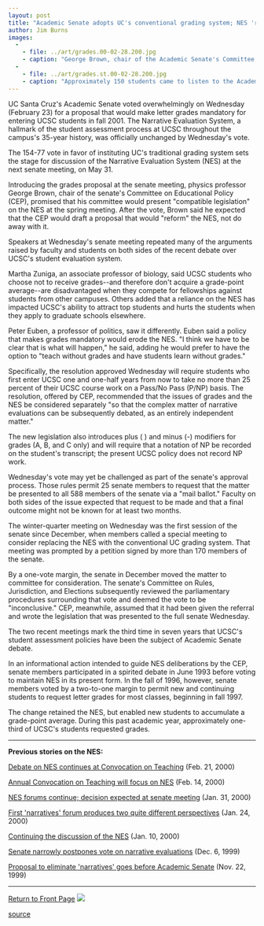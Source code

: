 ```yaml
---
layout: post
title: "Academic Senate adopts UC's conventional grading system; NES 'reform' proposal expected this spring"
author: Jim Burns
images:
  -
    - file: ../art/grades.00-02-28.200.jpg
    - caption: "George Brown, chair of the Academic Senate's Committee on Educational Policy, addresses the faculty about the proposal. Photos: Karin Wanless"
  -
    - file: ../art/grades.st.00-02-28.200.jpg
    - caption: "Approximately 150 students came to listen to the Academic Senate's discussion on the grades proposal."
---
```


UC Santa Cruz's Academic Senate voted overwhelmingly on Wednesday (February 23) for a proposal that would make letter grades mandatory for entering UCSC students in fall 2001. The Narrative Evaluation System, a hallmark of the student assessment process at UCSC throughout the campus's 35-year history, was officially unchanged by Wednesday's vote.

The 154-77 vote in favor of instituting UC's traditional grading system sets the stage for discussion of the Narrative Evaluation System (NES) at the next senate meeting, on May 31.

Introducing the grades proposal at the senate meeting, physics professor George Brown, chair of the senate's Committee on Educational Policy (CEP), promised that his committee would present "compatible legislation" on the NES at the spring meeting. After the vote, Brown said he expected that the CEP would draft a proposal that would "reform" the NES, not do away with it.

Speakers at Wednesday's senate meeting repeated many of the arguments raised by faculty and students on both sides of the recent debate over UCSC's student evaluation system.

Martha Zuniga, an associate professor of biology, said UCSC students who choose not to receive grades--and therefore don't acquire a grade-point average--are disadvantaged when they compete for fellowships against students from other campuses. Others added that a reliance on the NES has impacted UCSC's ability to attract top students and hurts the students when they apply to graduate schools elsewhere.

Peter Euben, a professor of politics, saw it differently. Euben said a policy that makes grades mandatory would erode the NES. "I think we have to be clear that is what will happen," he said, adding he would prefer to have the option to "teach without grades and have students learn without grades."

Specifically, the resolution approved Wednesday will require students who first enter UCSC one and one-half years from now to take no more than 25 percent of their UCSC course work on a Pass/No Pass (P/NP) basis. The resolution, offered by CEP, recommended that the issues of grades and the NES be considered separately "so that the complex matter of narrative evaluations can be subsequently debated, as an entirely independent matter."

The new legislation also introduces plus ( ) and minus (-) modifiers for grades (A, B, and C only) and will require that a notation of NP be recorded on the student's transcript; the present UCSC policy does not record NP work.

Wednesday's vote may yet be challenged as part of the senate's approval process. Those rules permit 25 senate members to request that the matter be presented to all 588 members of the senate via a "mail ballot." Faculty on both sides of the issue expected that request to be made and that a final outcome might not be known for at least two months.

The winter-quarter meeting on Wednesday was the first session of the senate since December, when members called a special meeting to consider replacing the NES with the conventional UC grading system. That meeting was prompted by a petition signed by more than 170 members of the senate.

By a one-vote margin, the senate in December moved the matter to committee for consideration. The senate's Committee on Rules, Jurisdiction, and Elections subsequently reviewed the parliamentary procedures surrounding that vote and deemed the vote to be "inconclusive." CEP, meanwhile, assumed that it had been given the referral and wrote the legislation that was presented to the full senate Wednesday.

The two recent meetings mark the third time in seven years that UCSC's student assessment policies have been the subject of Academic Senate debate.

In an informational action intended to guide NES deliberations by the CEP, senate members participated in a spirited debate in June 1993 before voting to maintain NES in its present form. In the fall of 1996, however, senate members voted by a two-to-one margin to permit new and continuing students to request letter grades for most classes, beginning in fall 1997.

The change retained the NES, but enabled new students to accumulate a grade-point average. During this past academic year, approximately one-third of UCSC's students requested grades.

  

* * *

**Previous stories on the NES:**

[Debate on NES continues at Convocation on Teaching][1] (Feb. 21, 2000)

[Annual Convocation on Teaching will focus on NES][2] (Feb. 14, 2000)

[NES forums continue; decision expected at senate meeting][3] (Jan. 31, 2000)

[First 'narratives' forum produces two quite different perspectives][4] (Jan. 24, 2000)

[Continuing the discussion of the NES][5] (Jan. 10, 2000)

[Senate narrowly postpones vote on narrative evaluations][6] (Dec. 6, 1999)

[Proposal to eliminate 'narratives' goes before Academic Senate][7] (Nov. 22, 1999)

* * *

[Return to Front Page][8] ![ ][9]

[1]: http://currents.ucsc.edu/99-00/02-21/nesct.html
[2]: http://currents.ucsc.edu/99-00/02-14/nesconv.html
[3]: ../01-31/nesforum2.html
[4]: ../01-24/nesforum1.html
[5]: ../01-10/nesforum.html
[6]: ../12-06/narratives.html
[7]: ../11-22/narratives.html
[8]: ../../index.html
[9]: ../../images/trans.gif

[source](http://www1.ucsc.edu/currents/99-00/02-28/grades.html "Permalink to grades")
